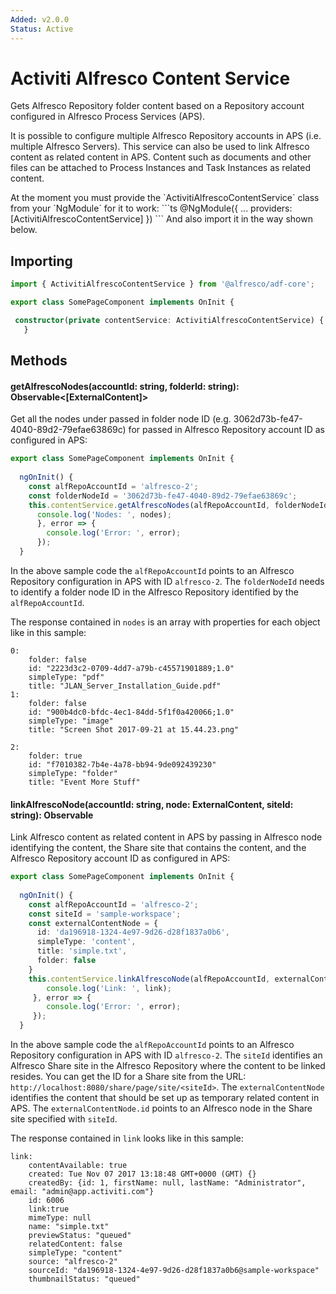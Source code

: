 ```yaml
---
Added: v2.0.0
Status: Active
---
```

# Activiti Alfresco Content Service

Gets Alfresco Repository folder content based on a Repository account configured in Alfresco Process Services (APS).

It is possible to configure multiple Alfresco Repository accounts in APS (i.e. multiple Alfresco Servers).
This service can also be used to link Alfresco content as related content in APS. 
Content such as documents and other files can be attached to Process Instances 
and Task Instances as related content.

<aside class="warning">
At the moment you must provide the `ActivitiAlfrescoContentService` class from your `NgModule` for it to work:
```ts
@NgModule({
...
  providers: [ActivitiAlfrescoContentService] 
})
```
And also import it in the way shown below.
</aside>

## Importing

```ts
import { ActivitiAlfrescoContentService } from '@alfresco/adf-core';

export class SomePageComponent implements OnInit {

 constructor(private contentService: ActivitiAlfrescoContentService) {
   }
```

## Methods

#### getAlfrescoNodes(accountId: string, folderId: string): Observable<[ExternalContent]>
Get all the nodes under passed in folder node ID (e.g. 3062d73b-fe47-4040-89d2-79efae63869c) for passed in 
Alfresco Repository account ID as configured in APS: 

```ts
export class SomePageComponent implements OnInit {
 
  ngOnInit() {
    const alfRepoAccountId = 'alfresco-2';
    const folderNodeId = '3062d73b-fe47-4040-89d2-79efae63869c';
    this.contentService.getAlfrescoNodes(alfRepoAccountId, folderNodeId).subscribe( nodes => {
      console.log('Nodes: ', nodes);
      }, error => {
        console.log('Error: ', error);
      });
  }
```

In the above sample code the `alfRepoAccountId` points to an Alfresco Repository configuration in APS with ID `alfresco-2`.
The `folderNodeId` needs to identify a folder node ID in the Alfresco Repository identified by the `alfRepoAccountId`.

The response contained in `nodes` is an array with properties for each object like in this sample:

```
0:
    folder: false
    id: "2223d3c2-0709-4dd7-a79b-c45571901889;1.0"
    simpleType: "pdf"
    title: "JLAN_Server_Installation_Guide.pdf"
1:
    folder: false
    id: "900b4dc0-bfdc-4ec1-84dd-5f1f0a420066;1.0"
    simpleType: "image"
    title: "Screen Shot 2017-09-21 at 15.44.23.png"
    
2:
    folder: true
    id: "f7010382-7b4e-4a78-bb94-9de092439230"
    simpleType: "folder"
    title: "Event More Stuff"
```

#### linkAlfrescoNode(accountId: string, node: ExternalContent, siteId: string): Observable<ExternalContentLink>
Link Alfresco content as related content in APS by passing in Alfresco node identifying the content, the Share site
that contains the content, and the Alfresco Repository account ID as configured in APS:

```ts
export class SomePageComponent implements OnInit {
 
  ngOnInit() {
    const alfRepoAccountId = 'alfresco-2';
    const siteId = 'sample-workspace'; 
    const externalContentNode = {
      id: 'da196918-1324-4e97-9d26-d28f1837a0b6',
      simpleType: 'content',
      title: 'simple.txt',
      folder: false
    }
    this.contentService.linkAlfrescoNode(alfRepoAccountId, externalContentNode, siteId).subscribe(link => {
        console.log('Link: ', link);
     }, error => {
        console.log('Error: ', error);
     });
  }
```

In the above sample code the `alfRepoAccountId` points to an Alfresco Repository configuration in APS with ID `alfresco-2`.
The `siteId` identifies an Alfresco Share site in the Alfresco Repository where the content to be linked resides.
You can get the ID for a Share site from the URL: `http://localhost:8080/share/page/site/<siteId>`.
The `externalContentNode` identifies the content that should be set up as temporary related content in APS. The 
`externalContentNode.id` points to an Alfresco node in the Share site specified with `siteId`.

The response contained in `link` looks like in this sample:

```
link:
    contentAvailable: true
    created: Tue Nov 07 2017 13:18:48 GMT+0000 (GMT) {}
    createdBy: {id: 1, firstName: null, lastName: "Administrator", email: "admin@app.activiti.com"}
    id: 6006
    link:true
    mimeType: null
    name: "simple.txt"
    previewStatus: "queued"
    relatedContent: false
    simpleType: "content"
    source: "alfresco-2"
    sourceId: "da196918-1324-4e97-9d26-d28f1837a0b6@sample-workspace"
    thumbnailStatus: "queued"
```
 
<!-- seealso start -->

<!-- seealso end -->